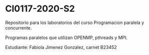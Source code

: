# CI0117-2020-S2
Repositorio para los laboratorios del curso Programacion paralela y concurrente.

Programas paralelos que utilizan OPENMP, pthreads y MPI. 

Estudiante: Fabiola Jimenez Gonzalez, carnet B23452
